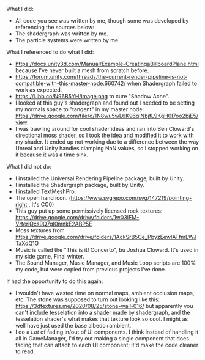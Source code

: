 What I did:
 - All code you see was written by me, though some was developed by referencing the sources below:
 - The shadergraph was written by me.
 - The particle systems were written by me.

What I referenced to do what I did:
 - https://docs.unity3d.com/Manual/Example-CreatingaBillboardPlane.html because I've never built a mesh from scratch before.
 - https://forum.unity.com/threads/the-current-render-pipeline-is-not-compatible-with-this-master-node.660742/ when Shadergraph failed to work as expected.
 - https://i.ibb.co/N96B5YH/image.png to cure "Shadow Acne".
 - I looked at this guy's shadergraph and found out I needed to be setting my normals space to "tangent" in my master node: https://drive.google.com/file/d/1N8wu5wL6K96qINbjfL9KgH0I7oo2bjE5/view
 - I was trawling around for cool shader ideas and ran into Ben Cloward's directional moss shader, so I took the idea and modified it to work with my shader. It ended up not working due to a difference between the way Unreal and Unity handles clamping NaN values, so I stopped working on it because it was a time sink.

What I did not do:
 - I installed the Universal Rendering Pipeline package, built by Unity.
 - I installed the Shadergraph package, built by Unity.
 - I installed TextMeshPro.
 - The open hand icon. (https://www.svgrepo.com/svg/147219/pointing-right , It's CC0)
 - This guy put up some permissively licensed rock textures: https://drive.google.com/drive/folders/1w03IEM-VrteriQcs9Q7gI0mnkE2ABP5E
 - Moss textures from https://drive.google.com/drive/folders/1AckSrB5Ce_PbyzEewlATfmLWJTaXdQ1G
 - Music is called the "This is it! Concerto", bu Joshua Cloward. It's used in my side game, Final winter.
 - The Sound Manager, Music Manager, and Music Loop scripts are 100% my code, but were copied from previous projects I've done.

If had the opportunity to do this again:
 - I wouldn't have wasted time on normal maps, ambient occlusion maps, etc. The stone was supposed to turn out looking like this: https://3dtextures.me/2020/08/25/stone-wall-016/ but apparently you can't include tesselation into a shader made by shadergraph, and the tesselation shader's what makes that texture look so cool. I might as well have just used the base albedo+ambient.
 - I do a *Lot* of fading in/out of UI components. I think instead of handling it all in GameManager, I'd try out making a single component that does fading that can attach to each UI component; it'd make the code cleaner to read.